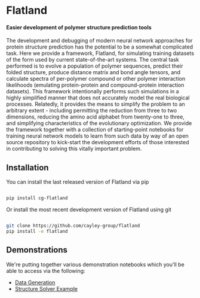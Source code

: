 # Flatland

#### Easier development of polymer structure prediction tools

The development and debugging of modern neural network approaches for protein structure prediction has the potential to be a somewhat complicated task. Here we provide a framework, Flatland, for simulating training datasets of the form used by current state-of-the-art systems. The central task performed is to evolve a population of polymer sequences, predict their folded structure, produce distance matrix and bond angle tensors, and calculate spectra of per-polymer compound or other polymer interaction likelihoods (emulating protein-protein and compound-protein interaction datasets). This framework intentionally performs such simulations in a highly simplified manner that does not accurately model the real biological processes. Relatedly, it provides the means to simplify the problem to an arbitrary extent - including permitting the reduction from three to two dimensions, reducing the amino acid alphabet from twenty-one to three, and simplifying characteristics of the evolutionary optimization. We provide the framework together with a collection of starting-point notebooks for training neural network models to learn from such data by way of an open source repository to kick-start the development efforts of those interested in contributing to solving this vitally important problem.

## Installation

You can install the last released version of Flatland via pip

```bash

pip install cg-flatland

```

Or install the most recent development version of Flatland using git

```bash

git clone https://github.com/cayley-group/flatland
pip install -e flatland

```

## Demonstrations

We're putting together various demonstration notebooks which you'll be able to access via the following:

* [Data Generation](https://colab.research.google.com/github/cayley-group/flatland/blob/master/nb/data-generation.ipynb)
* [Structure Solver Example](https://colab.research.google.com/github/cayley-group/flatland/blob/master/nb/structure-solver.ipynb)
